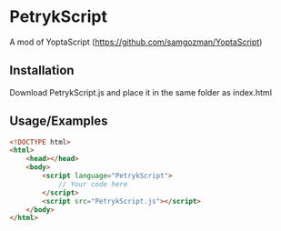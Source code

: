 
# PetrykScript

A mod of YoptaScript (https://github.com/samgozman/YoptaScript)


## Installation

Download PetrykScript.js and place it in the same folder as index.html

    
## Usage/Examples


```html
<!DOCTYPE html>
<html>
    <head></head>
    <body>
        <script language="PetrykScript">
            // Your code here 
        </script>
        <script src="PetrykScript.js"></script>
    </body>
</html>
```

